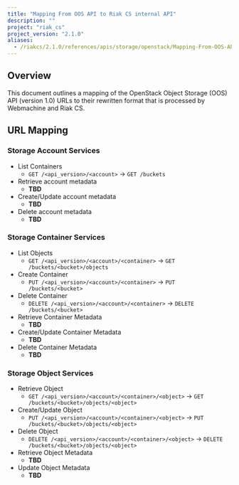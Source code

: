 ```yaml
---
title: "Mapping From OOS API to Riak CS internal API"
description: ""
project: "riak_cs"
project_version: "2.1.0"
aliases:
  - /riakcs/2.1.0/references/apis/storage/openstack/Mapping-From-OOS-API-to-Riak-CS-internal-API
---
```


## Overview

This document outlines a mapping of the OpenStack Object Storage (OOS) API (version 1.0) URLs to their rewritten format that is processed by Webmachine and Riak CS.

## URL Mapping

### Storage Account Services

* List Containers
    * `GET /<api_version>/<account>` -> `GET /buckets`
* Retrieve account metadata
    * **TBD**
* Create/Update account metadata
    * **TBD**
* Delete account metadata
    * **TBD**

### Storage Container Services

* List Objects
    * `GET /<api_version>/<account>/<container>` -> `GET /buckets/<bucket>/objects`
* Create Container
    * `PUT /<api_version>/<account>/<container>` -> `PUT /buckets/<bucket>`
* Delete Container
    * `DELETE /<api_version>/<account>/<container>` -> `DELETE /buckets/<bucket>`
* Retrieve Container Metadata
    * **TBD**
* Create/Update Container Metadata
    * **TBD**
* Delete Container Metadata
    * **TBD**

### Storage Object Services

* Retrieve Object
    * `GET /<api_version>/<account>/<container>/<object>` -> `GET /buckets/<bucket>/objects/<object>`
* Create/Update Object
    * `PUT /<api_version>/<account>/<container>/<object>` -> `PUT /buckets/<bucket>/objects/<object>`
* Delete Object
    * `DELETE /<api_version>/<account>/<container>/<object>` -> `DELETE /buckets/<bucket>/objects/<object>`
* Retrieve Object Metadata
    * **TBD**
* Update Object Metadata
    * **TBD**
